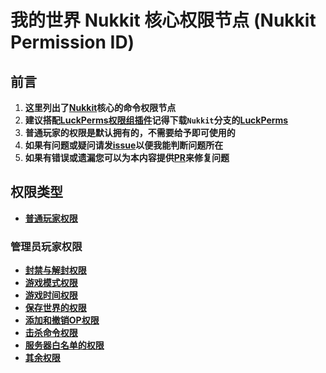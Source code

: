 # 我的世界 Nukkit 核心权限节点 (Nukkit Permission ID)
## **前言**
1. **这里列出了[Nukkit](https://github.com/CloudburstMC/Nukkit/blob/master/src/main/java/cn/nukkit/permission/DefaultPermissions.java)核心的命令权限节点**  
2. **建议搭配[LuckPerms权限组插件](https://github.com/LuckPerms/LuckPerms)记得下载`Nukkit`分支的[LuckPerms](https://luckperms.net/download)**  
3. **普通玩家的权限是默认拥有的，不需要给予即可使用的** 
4. **如果有问题或疑问请发[issue](https://github.com/stevei5mc/Nukkit_Permission/issues)以便我能判断问题所在**  
5. **如果有错误或遗漏您可以为本内容提供[PR](https://github.com/stevei5mc/Nukkit_Permission/pulls)来修复问题**
## 权限类型
- **[普通玩家权限](./player.md)**
### **管理员玩家权限**
- **[封禁与解封权限](./admin/ban_and_unban.md)**
- **[游戏模式权限](./admin/gamemode.md)**
- **[游戏时间权限](./admin/time.md)**
- **[保存世界的权限](./admin/save_world.md)**
- **[添加和撤销OP权限](./admin/op.md)**
- **[击杀命令权限](./admin/kill.md)**
- **[服务器白名单的权限](./admin/whitelist.md)**
- **[其余权限](./admin/other.md)**